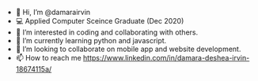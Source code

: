 - 👋 Hi, I’m @damarairvin
- 💻 Applied Computer Sceince Graduate (Dec 2020) 
- 👀 I’m interested in coding and collaborating with others. 
- 🌱 I’m currently learning python and javascript. 
- 💞️ I’m looking to collaborate on mobile app and website development. 
- 📫 How to reach me https://www.linkedin.com/in/damara-deshea-irvin-18674115a/ 

<!---
damarairvin/damarairvin is a ✨ special ✨ repository because its `README.md` (this file) appears on your GitHub profile.
You can click the Preview link to take a look at your changes.
--->
